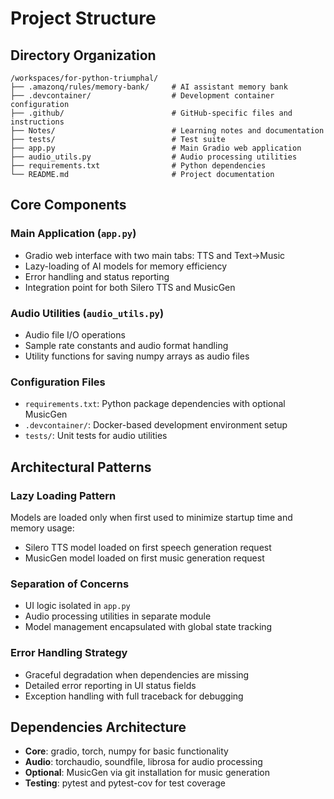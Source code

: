 # Project Structure

## Directory Organization
```
/workspaces/for-python-triumphal/
├── .amazonq/rules/memory-bank/     # AI assistant memory bank
├── .devcontainer/                  # Development container configuration
├── .github/                        # GitHub-specific files and instructions
├── Notes/                          # Learning notes and documentation
├── tests/                          # Test suite
├── app.py                          # Main Gradio web application
├── audio_utils.py                  # Audio processing utilities
├── requirements.txt                # Python dependencies
└── README.md                       # Project documentation
```

## Core Components

### Main Application (`app.py`)
- Gradio web interface with two main tabs: TTS and Text→Music
- Lazy-loading of AI models for memory efficiency
- Error handling and status reporting
- Integration point for both Silero TTS and MusicGen

### Audio Utilities (`audio_utils.py`)
- Audio file I/O operations
- Sample rate constants and audio format handling
- Utility functions for saving numpy arrays as audio files

### Configuration Files
- `requirements.txt`: Python package dependencies with optional MusicGen
- `.devcontainer/`: Docker-based development environment setup
- `tests/`: Unit tests for audio utilities

## Architectural Patterns

### Lazy Loading Pattern
Models are loaded only when first used to minimize startup time and memory usage:
- Silero TTS model loaded on first speech generation request
- MusicGen model loaded on first music generation request

### Separation of Concerns
- UI logic isolated in `app.py`
- Audio processing utilities in separate module
- Model management encapsulated with global state tracking

### Error Handling Strategy
- Graceful degradation when dependencies are missing
- Detailed error reporting in UI status fields
- Exception handling with full traceback for debugging

## Dependencies Architecture
- **Core**: gradio, torch, numpy for basic functionality
- **Audio**: torchaudio, soundfile, librosa for audio processing
- **Optional**: MusicGen via git installation for music generation
- **Testing**: pytest and pytest-cov for test coverage